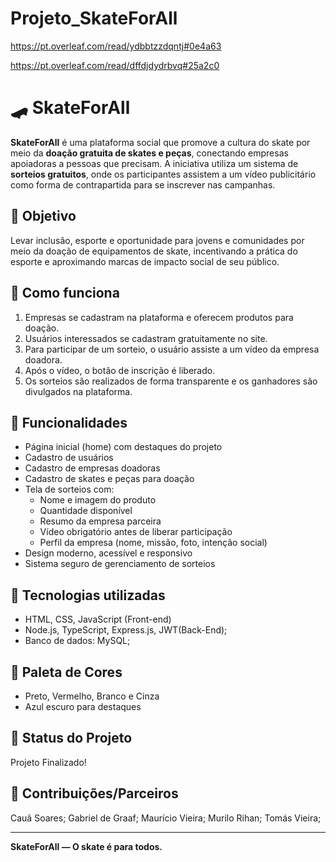 # Projeto_SkateForAll
https://pt.overleaf.com/read/ydbbtzzdqntj#0e4a63

https://pt.overleaf.com/read/dffdjdydrbvq#25a2c0

# 🛹 SkateForAll

**SkateForAll** é uma plataforma social que promove a cultura do skate por meio da **doação gratuita de skates e peças**, conectando empresas apoiadoras a pessoas que precisam. A iniciativa utiliza um sistema de **sorteios gratuitos**, onde os participantes assistem a um vídeo publicitário como forma de contrapartida para se inscrever nas campanhas.

## 🚀 Objetivo

Levar inclusão, esporte e oportunidade para jovens e comunidades por meio da doação de equipamentos de skate, incentivando a prática do esporte e aproximando marcas de impacto social de seu público.

## 🎯 Como funciona

1. Empresas se cadastram na plataforma e oferecem produtos para doação.
2. Usuários interessados se cadastram gratuitamente no site.
3. Para participar de um sorteio, o usuário assiste a um vídeo da empresa doadora.
4. Após o vídeo, o botão de inscrição é liberado.
5. Os sorteios são realizados de forma transparente e os ganhadores são divulgados na plataforma.

## 🧩 Funcionalidades

- Página inicial (home) com destaques do projeto
- Cadastro de usuários
- Cadastro de empresas doadoras
- Cadastro de skates e peças para doação
- Tela de sorteios com:
  - Nome e imagem do produto
  - Quantidade disponível
  - Resumo da empresa parceira
  - Vídeo obrigatório antes de liberar participação
  - Perfil da empresa (nome, missão, foto, intenção social)
- Design moderno, acessível e responsivo
- Sistema seguro de gerenciamento de sorteios

## 🎨 Tecnologias utilizadas

- HTML, CSS, JavaScript (Front-end)
- Node.js, TypeScript, Express.js, JWT(Back-End);
- Banco de dados: MySQL;

## 🌈 Paleta de Cores

- Preto, Vermelho, Branco e Cinza
- Azul escuro para destaques

## 📌 Status do Projeto

Projeto Finalizado!

## 🤝 Contribuições/Parceiros

Cauã Soares;
Gabriel de Graaf;
Maurício Vieira;
Murilo Rihan;
Tomás Vieira;





---

**SkateForAll — O skate é para todos.**
